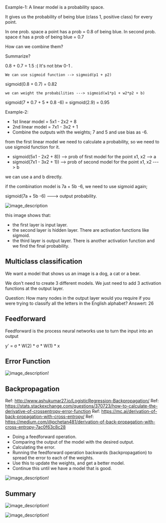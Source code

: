 
Example-1:
A linear model is a probability space. 

It gives us the probability of being blue (class 1, positive class) for every point.

In one prob. space a point has a prob = 0.8 of being blue. 
In second prob. space ıt has a prob of being blue = 0.7 

How can we combine them?

Summarize? 

0.8 + 0.7 = 1.5 :( It's not btw 0-1 . 

    We can use sigmoid function --> sigmoid(p1 + p2)

sigmoid(0.8 + 0.7) = 0.82

    we can weight the probabilities ---> sigmoid(w1*p1 + w2*p2 + b)
    
sigmoid(7 * 0.7 + 5 * 0.8 -6) = sigmoid(2.9) = 0.95


Example-2:

- 1st linear model = 5x1 - 2x2 + 8 
- 2nd linear model = 7x1 - 3x2 + 1
- Combine the outputs with the weights; 7 and 5 and use bias as -6.

from the first linear model we need to calculate a probability, so we need to use sigmoid function for it. 

- sigmoid(5x1 - 2x2 + 8)) --> prob of first model for the point x1, x2 --> a
- sigmoid(7x1 - 3x2 + 1)) --> prob of second model for the point x1, x2 ---> b

we can use a and b directly. 

if the combination model is 7a + 5b -6, we need to use sigmoid again;

sigmoid(7a + 5b -6) ---> output probability. 

![image_description](images/nn_architecture.png) 

this image shows that:

- the first layer is input layer. 
- the second layer is hidden layer. There are activation functions like sigmoid.
- the third layer is output layer. There is another activation function and we find the final probability. 

## Multiclass classification

We want a model that shows us an image is a dog, a cat or a bear. 

We don't need to create 3 different models. We just need to add 3 activation functions at the output layer. 

Question: How many nodes in the output layer would you require if you were trying to classify all the letters in the English alphabet?
Answert: 26

## Feedforward

Feedforward is the process neural networks use to turn the input into an output

y' = &sigma; * W(2) *  &sigma; * W(1) * x


## Error Function

![image_description!](images/nn_error.png)

## Backpropagation

Ref: http://www.ashukumar27.io/LogisticRegression-Backpropagation/
Ref: https://stats.stackexchange.com/questions/370723/how-to-calculate-the-derivative-of-crossentropy-error-function
Ref: https://mc.ai/derivation-of-back-propagation-with-cross-entropy/
Ref: https://medium.com/@pchetan481/derivation-of-back-propagation-with-cross-entropy-7ac0f63c8c28

- Doing a feedforward operation.
- Comparing the output of the model with the desired output.
- Calculating the error.
- Running the feedforward operation backwards (backpropagation) to spread the error to each of the weights.
- Use this to update the weights, and get a better model.
- Continue this until we have a model that is good. 

![image_description!](images/backprop.jpeg)


## Summary

![image_description!](images/summary_1.jpeg)

![image_description!](images/summary_2.jpeg)

